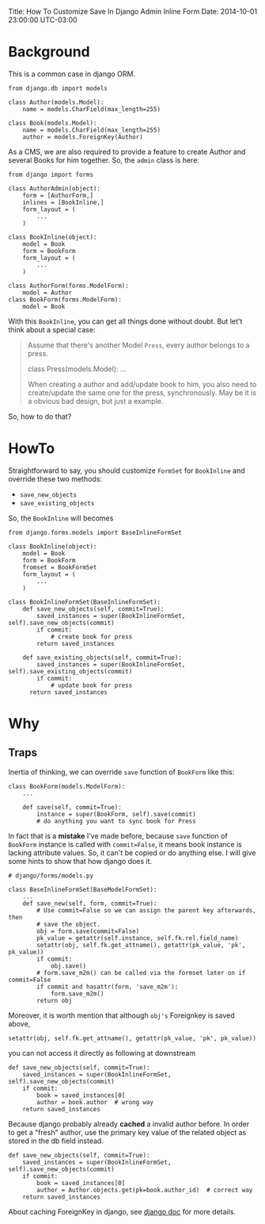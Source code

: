 Title: How To Customize Save In Django Admin Inline Form
Date: 2014-10-01 23:00:00 UTC-03:00


# Background

This is a common case in django ORM.

    from django.db import models
    
    class Author(models.Model):
        name = models.CharField(max_length=255)
    
    class Book(models.Model):
        name = models.CharField(max_length=255)
        author = models.ForeignKey(Author)

As a CMS, we are also required to provide a feature to create Author and
several Books for him together. So, the `admin` class is here:

    from django import forms
    
    class AuthorAdmin(object):
        form = [AuthorForm,]
        inlines = [BookInline,]
        form_layout = (
            ...
        )
    
    class BookInline(object):
        model = Book
        form = BookForm
        form_layout = (
            ...
        )
    
    class AuthorForm(forms.ModelForm):
        model = Author
    class BookForm(forms.ModelForm):
        model = Book

With this `BookInline`, you can get all things done without doubt.
But let't think about a special case:

> Assume that there's another Model `Press`, every author belongs to
> a press.
> 
> class Press(models.Model):
>     &#x2026;
> 
> When creating a author and add/update book to him, you also need
> to create/update the same one for the press, synchronously. May be
> it is a obvious bad design, but just a example.

So, how to do that?

# HowTo

Straightforward to say, you should customize `FormSet` for `BookInline`
and override these two methods:

-   `save_new_objects`
-   `save_existing_objects`

So, the `BookInline` will becomes

    from django.forms.models import BaseInlineFormSet
    
    class BookInline(object):
        model = Book
        form = BookForm
        fromset = BookFormSet
        form_layout = (
            ...
        )
    
    class BookInlineFormSet(BaseInlineFormSet):
        def save_new_objects(self, commit=True):
            saved_instances = super(BookInlineFormSet, self).save_new_objects(commit)
            if commit:
                # create book for press
            return saved_instances
    
        def save_existing_objects(self, commit=True):
            saved_instances = super(BookInlineFormSet, self).save_existing_objects(commit)
            if commit:
                # update book for press
          return saved_instances

# Why

## Traps

Inertia of thinking, we can override `save` function of `BookForm`
like this:

    class BookForm(models.ModelForm):
        ...
    
        def save(self, commit=True):
            instance = super(BookForm, self).save(commit)
            # do anything you want to sync book for Press

In fact that is a **mistake** I've made before, because `save` function of
`BookForm` instance is called with `commit=False`, it means book
instance is lacking attribute values. So, it can't be copied or do
anything else. I will give some hints to show that how django does it.

    # django/forms/models.py
    
    class BaseInlineFormSet(BaseModelFormSet):
        ...
        def save_new(self, form, commit=True):
            # Use commit=False so we can assign the parent key afterwards, then
            # save the object.
            obj = form.save(commit=False)
            pk_value = getattr(self.instance, self.fk.rel.field_name)
            setattr(obj, self.fk.get_attname(), getattr(pk_value, 'pk', pk_value))
            if commit:
                obj.save()
            # form.save_m2m() can be called via the formset later on if commit=False
            if commit and hasattr(form, 'save_m2m'):
                form.save_m2m()
            return obj

Moreover, it is worth mention that although `obj's` Foreignkey is saved above,

    setattr(obj, self.fk.get_attname(), getattr(pk_value, 'pk', pk_value))

you can not access it directly as following at downstream

    def save_new_objects(self, commit=True):
        saved_instances = super(BookInlineFormSet, self).save_new_objects(commit)
        if commit:
            book = saved_instances[0]
            author = book.author  # wrong way
        return saved_instances

Because django probably already **cached** a invalid author before.
In order to get a "fresh" author, use the primary key value of the
related object as stored in the db field instead.

    def save_new_objects(self, commit=True):
        saved_instances = super(BookInlineFormSet, self).save_new_objects(commit)
        if commit:
            book = saved_instances[0]
            author = Author.objects.get(pk=book.author_id)  # correct way
        return saved_instances

About caching ForeignKey in django, see [django doc](https://docs.djangoproject.com/en/dev/topics/db/queries/#one-to-many-relationships) for more details.
